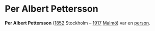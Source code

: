 # Per Albert Pettersson

**Per Albert Pettersson** ([1852](1852) Stockholm – [1917](1917) [Malmö](malmö)) var en [person](person).
